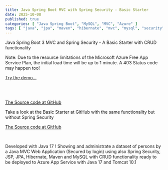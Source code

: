```yaml
---
title: Java Spring Boot MVC with Spring Security - Basic Starter
date: 2025-10-08
published: true
categories: [ "Java Spring Boot", "MySQL", "MVC", "Azure" ]
tags: [ "java", "jpa", "maven", "hibernate", "mvc", "mysql", "security", "mvc", "azure" ]
---
```


Java Spring Boot 3 MVC and Spring Security - A Basic Starter with CRUD functionality

<p>Note: Due to the resource limitations of the Microsoft Azure Free App Service Plan, the initial load time will be up to 1 minute. A 403 Status code may happen too!</p>

<a href="https://pso-mvc-secure-start.azurewebsites.net" target="_blank" title="Java Spring Boot 3 Security - Basic Starter">Try the demo...</a>
  
<br /><br />

<a href="https://github.com/persteenolsen/spring-boot-3-mvc-security-starter-one" target="_blank">The Source code at GitHub</a>

Take a look at the Basic Starter at GitHub with the same functionality but without Spring Security  

<a href="https://github.com/persteenolsen/spring-boot-3-mvc-starter-one" target="_blank">The Source code at GitHub</a>

<br />

Developed with Java 17 ! Showing and administrate a dataset of persons by a Java MVC Web Application (Secured by login) using also Spring Security, JSP, JPA, Hibernate, Maven and MySQL with CRUD functionality ready to be deployed to Azure App Service with Java 17 and Tomcat 10.1





